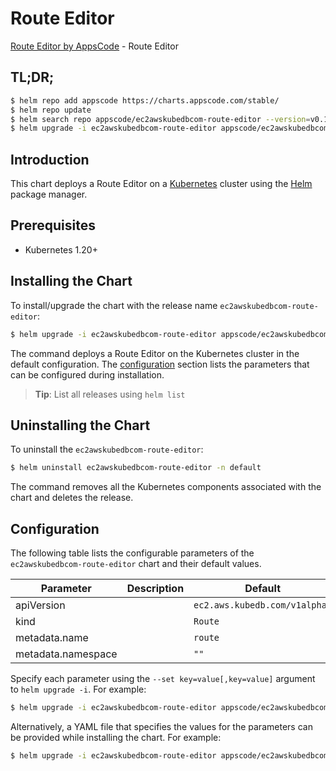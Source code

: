 # Route Editor

[Route Editor by AppsCode](https://appscode.com) - Route Editor

## TL;DR;

```bash
$ helm repo add appscode https://charts.appscode.com/stable/
$ helm repo update
$ helm search repo appscode/ec2awskubedbcom-route-editor --version=v0.19.0
$ helm upgrade -i ec2awskubedbcom-route-editor appscode/ec2awskubedbcom-route-editor -n default --create-namespace --version=v0.19.0
```

## Introduction

This chart deploys a Route Editor on a [Kubernetes](http://kubernetes.io) cluster using the [Helm](https://helm.sh) package manager.

## Prerequisites

- Kubernetes 1.20+

## Installing the Chart

To install/upgrade the chart with the release name `ec2awskubedbcom-route-editor`:

```bash
$ helm upgrade -i ec2awskubedbcom-route-editor appscode/ec2awskubedbcom-route-editor -n default --create-namespace --version=v0.19.0
```

The command deploys a Route Editor on the Kubernetes cluster in the default configuration. The [configuration](#configuration) section lists the parameters that can be configured during installation.

> **Tip**: List all releases using `helm list`

## Uninstalling the Chart

To uninstall the `ec2awskubedbcom-route-editor`:

```bash
$ helm uninstall ec2awskubedbcom-route-editor -n default
```

The command removes all the Kubernetes components associated with the chart and deletes the release.

## Configuration

The following table lists the configurable parameters of the `ec2awskubedbcom-route-editor` chart and their default values.

|     Parameter      | Description |                 Default                  |
|--------------------|-------------|------------------------------------------|
| apiVersion         |             | <code>ec2.aws.kubedb.com/v1alpha1</code> |
| kind               |             | <code>Route</code>                       |
| metadata.name      |             | <code>route</code>                       |
| metadata.namespace |             | <code>""</code>                          |


Specify each parameter using the `--set key=value[,key=value]` argument to `helm upgrade -i`. For example:

```bash
$ helm upgrade -i ec2awskubedbcom-route-editor appscode/ec2awskubedbcom-route-editor -n default --create-namespace --version=v0.19.0 --set apiVersion=ec2.aws.kubedb.com/v1alpha1
```

Alternatively, a YAML file that specifies the values for the parameters can be provided while
installing the chart. For example:

```bash
$ helm upgrade -i ec2awskubedbcom-route-editor appscode/ec2awskubedbcom-route-editor -n default --create-namespace --version=v0.19.0 --values values.yaml
```
